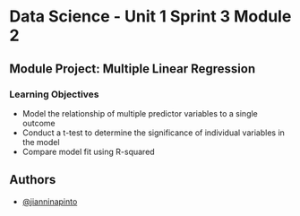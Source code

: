 # Data Science - Unit 1 Sprint 3 Module 2
## Module Project: Multiple Linear Regression
### Learning Objectives
- Model the relationship of multiple predictor variables to a single outcome
- Conduct a t-test to determine the significance of individual variables in the model
- Compare model fit using R-squared



## Authors

- [@jianninapinto](https://www.github.com/jianninapinto)


